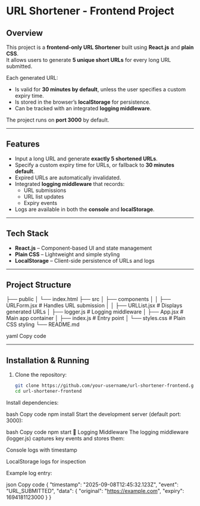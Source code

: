 # URL Shortener - Frontend Project

## Overview
This project is a **frontend-only URL Shortener** built using **React.js** and **plain CSS**.  
It allows users to generate **5 unique short URLs** for every long URL submitted.  

Each generated URL:
- Is valid for **30 minutes by default**, unless the user specifies a custom expiry time.
- Is stored in the browser’s **localStorage** for persistence.
- Can be tracked with an integrated **logging middleware**.

The project runs on **port 3000** by default.

---

## Features
- Input a long URL and generate **exactly 5 shortened URLs**.
- Specify a custom expiry time for URLs, or fallback to **30 minutes default**.
- Expired URLs are automatically invalidated.
- Integrated **logging middleware** that records:
  - URL submissions
  - URL list updates
  - Expiry events  
- Logs are available in both the **console** and **localStorage**.

---

## Tech Stack
- **React.js** – Component-based UI and state management
- **Plain CSS** – Lightweight and simple styling
- **LocalStorage** – Client-side persistence of URLs and logs

---

## Project Structure
├── public
│ └── index.html
├── src
│ ├── components
│ │ ├── URLForm.jsx # Handles URL submission
│ │ ├── URLList.jsx # Displays generated URLs
│ ├── logger.js # Logging middleware
│ ├── App.jsx # Main app container
│ ├── index.js # Entry point
│ └── styles.css # Plain CSS styling
└── README.md

yaml
Copy code

---

## Installation & Running
1. Clone the repository:
   ```bash
   git clone https://github.com/your-username/url-shortener-frontend.git
   cd url-shortener-frontend
Install dependencies:

bash
Copy code
npm install
Start the development server (default port: 3000):

bash
Copy code
npm start
📝 Logging Middleware
The logging middleware (logger.js) captures key events and stores them:

Console logs with timestamp

LocalStorage logs for inspection

Example log entry:

json
Copy code
{
  "timestamp": "2025-09-08T12:45:32.123Z",
  "event": "URL_SUBMITTED",
  "data": { "original": "https://example.com", "expiry": 1694181123000 }
}
